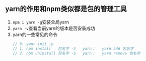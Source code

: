 ## yarn的作用和npm类似都是包的管理工具
1. `npm i yarn -g`安装全局yarn
2. `yarn -v`查看当前yarn的版本是否安装成功
3. yarn的一些常见的命令
   ```javascript
   // 0. yanr init -y
   // 1. npm install   包名字 -S   yarn：   yarn add 包名字
   // 2. npm uninstall 包名字 -S   yarn：   yarn remove 包名字
   ```